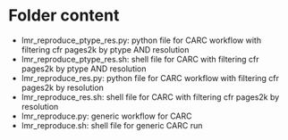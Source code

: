 # Folder content

- lmr_reproduce_ptype_res.py: python file for CARC workflow with filtering cfr pages2k by ptype AND resolution
- lmr_reproduce_ptype_res.sh: shell file for CARC with filtering cfr pages2k by ptype AND resolution
- lmr_reproduce_res.py: python file for CARC workflow with filtering cfr pages2k by resolution
- lmr_reproduce_res.sh: shell file for CARC  with filtering cfr pages2k by resolution
- lmr_reproduce.py: generic workflow for CARC
- lmr_reproduce.sh: shell file for generic CARC run
